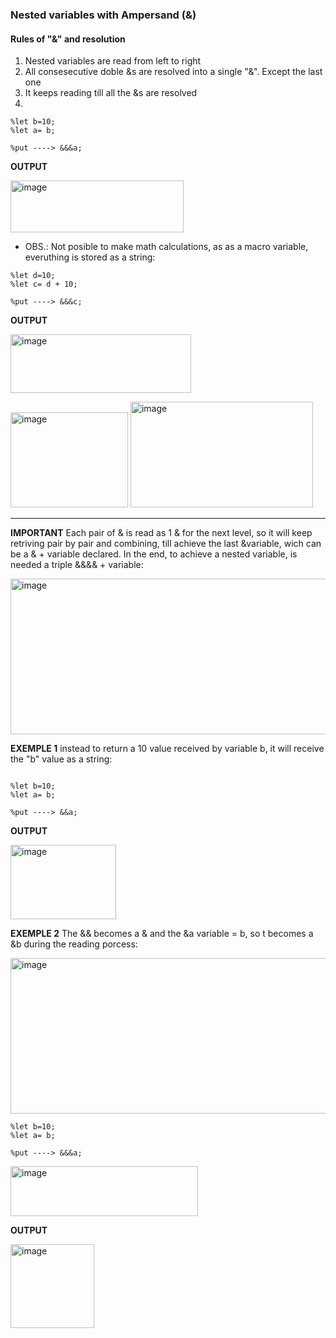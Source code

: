 ### Nested variables with Ampersand (&)

#### Rules of "&" and resolution

  1. Nested variables are read from left to right
  2. All consesecutive doble &s are resolved into a single "&". Except the last one
  3. It keeps reading till all the &s are resolved
  4. 
```
%let b=10;
%let a= b;

%put ----> &&&a;
```
 **OUTPUT**
 
<img width="277" height="83" alt="image" src="https://github.com/user-attachments/assets/a5c3abe6-dc91-4aef-86a3-cfa7480f59c9" />

- OBS.: Not posible to make math calculations, as as a macro variable, everuthing is stored as a string:

```
%let d=10;
%let c= d + 10; 

%put ----> &&&c;
```

**OUTPUT**

<img width="289" height="94" alt="image" src="https://github.com/user-attachments/assets/739735a2-d795-4ad3-b77d-87fce4027e88" />

  <img width="188" height="152" alt="image" src="https://github.com/user-attachments/assets/1ff1c09c-4775-4517-bcb0-b87b7be5a0e0" />    <img width="292" height="169" alt="image" src="https://github.com/user-attachments/assets/9ebdbf9b-98ec-488b-a22c-7063a9c2aa2d" />


------------

**IMPORTANT**
Each pair of & is read as 1 & for the next level, so it will keep retriving pair by pair and combining, till achieve the last &variable, wich can be a & + variable declared.
In the end, to achieve a nested variable, is needed a triple &&&& + variable: 

<img width="513" height="249" alt="image" src="https://github.com/user-attachments/assets/e8fb482e-4ed4-4117-8308-85d30ebadd24" />


**EXEMPLE 1** instead to return a 10 value received by variable b, it will receive the "b" value as a string:

```

%let b=10;
%let a= b;

%put ----> &&a;

```
**OUTPUT**

<img width="169" height="119" alt="image" src="https://github.com/user-attachments/assets/6dbb71fc-e4bc-496f-89b1-aea7eb575e7c" />

**EXEMPLE 2** The && becomes a & and the &a variable = b, so t becomes a &b during the reading porcess:

<img width="513" height="249" alt="image" src="https://github.com/user-attachments/assets/86167922-8897-4525-bf4f-f9a5c1c8e6b2" />


```
%let b=10;
%let a= b;

%put ----> &&&a;

```

<img width="300" height="80" alt="image" src="https://github.com/user-attachments/assets/ab359783-de5c-4e27-b8ba-66416b8533a6" />

**OUTPUT**

<img width="134" height="134" alt="image" src="https://github.com/user-attachments/assets/7cd0d27f-6c4a-4116-9681-7607e3726175" />
